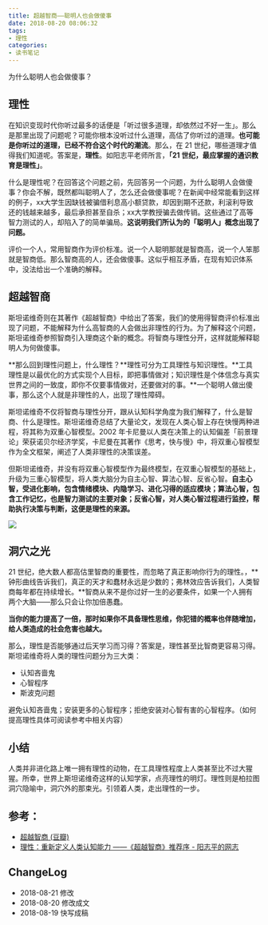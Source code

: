 ```yaml
---
title: 超越智商——聪明人也会做傻事
date: 2018-08-20 08:06:32
tags:
- 理性
categories:
- 读书笔记
---
```

为什么聪明人也会做傻事？
<!--more-->

## 理性

在知识变现时代你听过最多的话便是「听过很多道理，却依然过不好一生」。那么是那里出现了问题呢？可能你根本没听过什么道理，高估了你听过的道理。**也可能是你听过的道理，已经不符合这个时代的潮流**。那么，在 21 世纪，哪些道理才值得我们知道呢。答案是，**理性**。如阳志平老师所言，**「21 世纪，最应掌握的通识教育是理性」**。

什么是理性呢？在回答这个问题之前，先回答另一个问题，为什么聪明人会做傻事？你会不解，既然都叫聪明人了，怎么还会做傻事呢？在新闻中经常能看到这样的例子，xx大学生因缺钱被骗借利息高小额贷款，却因到期不还款，利滚利导致还的钱越来越多，最后承担甚至自杀；xx大学教授骗去做传销。这些通过了高等智力测试的人，却陷入了的简单骗局。**这说明我们所认为的「聪明人」概念出现了问题。**

评价一个人，常用智商作为评价标准。说一个人聪明那就是智商高，说一个人笨那就是智商低。那么智商高的人，还会做傻事。这似乎相互矛盾，在现有知识体系中，没法给出一个准确的解释。

## 超越智商

斯坦诺维奇则在其著作《超越智商》中给出了答案，我们的使用得智商评价标准出现了问题，不能解释为什么高智商的人会做出非理性的行为。为了解释这个问题，斯坦诺维奇参照智商引入理商这个新的概念。将智商与理性分开，这样就能解释聪明人为何做傻事。

**那么回到理性问题上，什么理性？**理性可分为工具理性与知识理性。**工具理性是以最优化的方式实现个人目标，即把事情做对；知识理性是个体信念与真实世界之间的一致度，即你不仅要事情做对，还要做对的事。**一个聪明人做出傻事，那么这个人就是非理性的人，出现了理性障碍。

斯坦诺维奇不仅将智商与理性分开，跟从认知科学角度为我们解释了，什么是智商、什么是理性。斯坦诺维奇总结了大量论文，发现在人类心智上存在快慢两种进程，将其称为双重心智模型。2002 年卡尼曼以人类在决策上的认知偏差「前景理论」荣获诺贝尔经济学奖，卡尼曼在其著作《思考，快与慢》中，将双重心智模型作为全文框架，阐述了人类非理性的决策误差。

但斯坦诺维奇，并没有将双重心智模型作为最终模型，在双重心智模型的基础上，升级为三重心智模型，将人类大脑分为自主心智、算法心智、反省心智。**自主心智，受进化影响，包含情绪模块、内隐学习、进化习得的适应模块；算法心智，包含工作记忆，也是智力测试的主要对象；反省心智，对人类心智过程进行监控，帮助执行决策与判断，这便是理性的来源。**

![](https://blgo-1258469251.cos.ap-shanghai.myqcloud.com/Reason.jpg)

## 洞穴之光

21 世纪，绝大数人都高估里智商的重要性，而忽略了真正影响你行为的理性。，**钟形曲线告诉我们，真正的天才和蠢材永远是少数的；弗林效应告诉我们，人类智商每年都在持续增长。**智商从来不是你过好一生的必要条件，如果一个人拥有两个大脑——那么只会让你加倍愚蠢。

**当你的能力提高了一倍，那时如果你不具备理性思维，你犯错的概率也伴随增加，给人类造成的社会危害也越大。**

那么，理性是否能够通过后天学习而习得？答案是，理性甚至比智商更容易习得。斯坦诺维奇将人类的理性问题分为三大类：

- 认知吝啬鬼
- 心智程序
- 斯波克问题

避免认知吝啬鬼；安装更多的心智程序；拒绝安装对心智有害的心智程序。（如何提高理性具体可阅读参考中相关内容）

## 小结

人类并非进化路上唯一拥有理性的动物，在工具理性程度上人类甚至比不过大猩猩。所幸，世界上斯坦诺维奇这样的认知学家，点亮理性的明灯。理性则是柏拉图洞穴隐喻中，洞穴外的那束光。引领着人类，走出理性的一步。

## 参考：
- [超越智商 (豆瓣)](https://book.douban.com/subject/26605978/)
- [理性：重新定义人类认知能力 ——《超越智商》推荐序 - 阳志平的网志](https://www.yangzhiping.com/psy/What-Intelligence-Tests-Miss.html)

## ChangeLog

- 2018-08-21 修改
- 2018-08-20 修改成文
- 2018-08-19 快写成稿